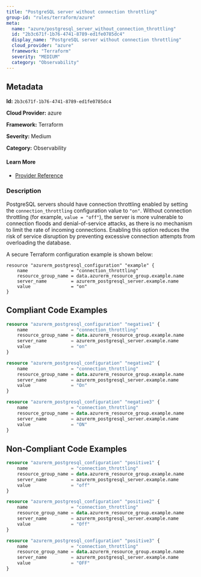 ```yaml
---
title: "PostgreSQL server without connection throttling"
group-id: "rules/terraform/azure"
meta:
  name: "azure/postgresql_server_without_connection_throttling"
  id: "2b3c671f-1b76-4741-8789-ed1fe0785dc4"
  display_name: "PostgreSQL server without connection throttling"
  cloud_provider: "azure"
  framework: "Terraform"
  severity: "MEDIUM"
  category: "Observability"
---
```

## Metadata

**Id:** `2b3c671f-1b76-4741-8789-ed1fe0785dc4`

**Cloud Provider:** azure

**Framework:** Terraform

**Severity:** Medium

**Category:** Observability

#### Learn More

 - [Provider Reference](https://registry.terraform.io/providers/hashicorp/azurerm/latest/docs/resources/postgresql_configuration)

### Description

 PostgreSQL servers should have connection throttling enabled by setting the `connection_throttling` configuration value to `"on"`. Without connection throttling (for example, `value = "off"`), the server is more vulnerable to connection floods and denial-of-service attacks, as there is no mechanism to limit the rate of incoming connections. Enabling this option reduces the risk of service disruption by preventing excessive connection attempts from overloading the database.

A secure Terraform configuration example is shown below:
  
```
resource "azurerm_postgresql_configuration" "example" {
    name                = "connection_throttling"
    resource_group_name = data.azurerm_resource_group.example.name
    server_name         = azurerm_postgresql_server.example.name
    value               = "on"
}
```


## Compliant Code Examples
```terraform
resource "azurerm_postgresql_configuration" "negative1" {
    name                = "connection_throttling"
    resource_group_name = data.azurerm_resource_group.example.name
    server_name         = azurerm_postgresql_server.example.name
    value               = "on"
}

resource "azurerm_postgresql_configuration" "negative2" {
    name                = "connection_throttling"
    resource_group_name = data.azurerm_resource_group.example.name
    server_name         = azurerm_postgresql_server.example.name
    value               = "On"
}

resource "azurerm_postgresql_configuration" "negative3" {
    name                = "connection_throttling"
    resource_group_name = data.azurerm_resource_group.example.name
    server_name         = azurerm_postgresql_server.example.name
    value               = "ON"
}
```
## Non-Compliant Code Examples
```terraform
resource "azurerm_postgresql_configuration" "positive1" {
    name                = "connection_throttling"
    resource_group_name = data.azurerm_resource_group.example.name
    server_name         = azurerm_postgresql_server.example.name
    value               = "off"
}

resource "azurerm_postgresql_configuration" "positive2" {
    name                = "connection_throttling"
    resource_group_name = data.azurerm_resource_group.example.name
    server_name         = azurerm_postgresql_server.example.name
    value               = "Off"
}

resource "azurerm_postgresql_configuration" "positive3" {
    name                = "connection_throttling"
    resource_group_name = data.azurerm_resource_group.example.name
    server_name         = azurerm_postgresql_server.example.name
    value               = "OFF"
}
```
